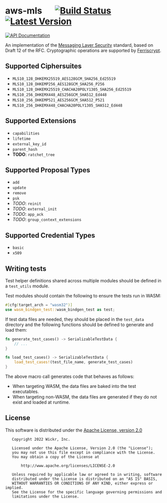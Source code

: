# aws-mls &emsp; [![Build Status]][actions] [![Latest Version]][crates.io]

[![API Documentation]][docs.rs]

[build status]: https://img.shields.io/github/workflow/status/WickrInc/mls/CI/master
[actions]: https://github.com/WickrInc/mls/actions?query=branch%3Amaster
[latest version]: https://img.shields.io/crates/v/aws-mls.svg
[crates.io]: https://crates.io/crates/aws-mls
[api documentation]: (https://docs.rs/aws-mls/badge.svg)
[docs.rs]: (https://docs.rs/aws-mls)

<!-- cargo-sync-readme start -->

An implementation of the [Messaging Layer Security](https://messaginglayersecurity.rocks) standard,
based on Draft 12 of the RFC. Cryptographic operations are supported by [Ferriscrypt](https://github.com/WickrInc/ferriscrypt).

## Supported Ciphersuites


* `MLS10_128_DHKEMX25519_AES128GCM_SHA256_Ed25519`
* `MLS10_128_DHKEMP256_AES128GCM_SHA256_P256`
* `MLS10_128_DHKEMX25519_CHACHA20POLY1305_SHA256_Ed25519`
* `MLS10_256_DHKEMX448_AES256GCM_SHA512_Ed448`
* `MLS10_256_DHKEMP521_AES256GCM_SHA512_P521`
* `MLS10_256_DHKEMX448_CHACHA20POLY1305_SHA512_Ed448`


## Supported Extensions


* `capabilities`
* `lifetime`
* `external_key_id`
* `parent_hash`
* **TODO**: `ratchet_tree`


## Supported Proposal Types

* `add`
* `update`
* `remove`
* `psk`
* *TODO*: `reinit`
* *TODO*: `external_init`
* *TODO*: `app_ack`
* *TODO*: `group_context_extensions`

## Supported Credential Types

* `basic`
* `x509`

<!-- cargo-sync-readme end -->

## Writing tests

Test helper definitions shared across multiple modules should be defined in a `test_utils` module.

Test modules should contain the following to ensure the tests run in WASM:

```rust
#[cfg(target_arch = "wasm32")]
use wasm_bindgen_test::wasm_bindgen_test as test;
```

If test data files are needed, they should be placed in the `test_data` directory and the following
functions should be defined to generate and load them:

```rust
fn generate_test_cases() -> SerializableTestData {
    // ...
}

fn load_test_cases() -> SerializableTestData {
    load_test_cases!(test_file_name, generate_test_cases)
}
```

The above macro call generates code that behaves as follows:
- When targeting WASM, the data files are baked into the test executables.
- When targeting non-WASM, the data files are generated if they do not exist and loaded at runtime.

## License

This software is distributed under the [Apache License, version 2.0](https://www.apache.org/licenses/LICENSE-2.0.html)

```
   Copyright 2022 Wickr, Inc.

   Licensed under the Apache License, Version 2.0 (the "License");
   you may not use this file except in compliance with the License.
   You may obtain a copy of the License at

       http://www.apache.org/licenses/LICENSE-2.0

   Unless required by applicable law or agreed to in writing, software
   distributed under the License is distributed on an "AS IS" BASIS,
   WITHOUT WARRANTIES OR CONDITIONS OF ANY KIND, either express or implied.
   See the License for the specific language governing permissions and
   limitations under the License.
```
